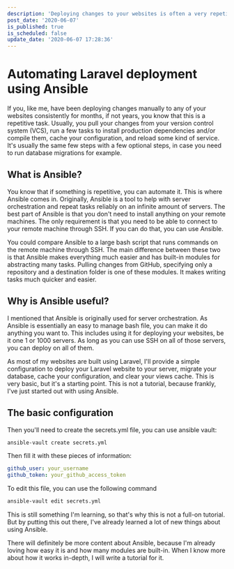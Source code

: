 ```yaml
---
description: 'Deploying changes to your websites is often a very repetitive task. Repetition means you can automate the entire process. To do this, you can use Ansible, because it''s easy to set up and doesn''t require any special software on the remote machine.'
post_date: '2020-06-07'
is_published: true
is_scheduled: false
update_date: '2020-06-07 17:28:36'
---
```


# Automating Laravel deployment using Ansible

If you, like me, have been deploying changes manually to any of your websites consistently for months, if not years, you know that this is a repetitive task. Usually, you pull your changes from your version control system (VCS), run a few tasks to install production dependencies and/or compile them, cache your configuration, and reload some kind of service. It's usually the same few steps with a few optional steps, in case you need to run database migrations for example.

## What is Ansible?

You know that if something is repetitive, you can automate it. This is where Ansible comes in. Originally, Ansible is a tool to help with server orchestration and repeat tasks reliably on an infinite amount of servers. The best part of Ansible is that you don't need to install anything on your remote machines. The only requirement is that you need to be able to connect to your remote machine through SSH. If you can do that, you can use Ansible.

You could compare Ansible to a large bash script that runs commands on the remote machine through SSH. The main difference between these two is that Ansible makes everything much easier and has built-in modules for abstracting many tasks. Pulling changes from GitHub, specifying only a repository and a destination folder is one of these modules. It makes writing tasks much quicker and easier. 

## Why is Ansible useful?

I mentioned that Ansible is originally used for server orchestration. As Ansible is essentially an easy to manage bash file, you can make it do anything you want to. This includes using it for deploying your websites, be it one 1 or 1000 servers. As long as you can use SSH on all of those servers, you can deploy on all of them. 

As most of my websites are built using Laravel, I'll provide a simple configuration to deploy your Laravel website to your server, migrate your database, cache your configuration, and clear your views cache. This is very basic, but it's a starting point. This is not a tutorial, because frankly, I've just started out with using Ansible. 

## The basic configuration
<script src="https://gist.github.com/roelofjan-elsinga/84bf1c1fa58ecfa95e18a5174bdd0f14.js"></script>

Then you'll need to create the secrets.yml file, you can use ansible vault:

```bash
ansible-vault create secrets.yml
```

Then fill it with these pieces of information:

```yaml
github_user: your_username
github_token: your_github_access_token
```

To edit this file, you can use the following command

```bash
ansible-vault edit secrets.yml
```

This is still something I'm learning, so that's why this is not a full-on tutorial. But by putting this out there, I've already learned a lot of new things about using Ansible.

There will definitely be more content about Ansible, because I'm already loving how easy it is and how many modules are built-in. When I know more about how it works in-depth, I will write a tutorial for it.